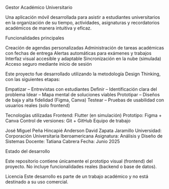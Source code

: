 Gestor Académico Universitario

Una aplicación móvil desarrollada para asistir a estudiantes universitarios en la organización de su tiempo, actividades, asignaturas y recordatorios académicos de manera intuitiva y eficaz.

Funcionalidades principales

Creación de agendas personalizadas
Administración de tareas académicas con fechas de entrega
Alertas automáticas para exámenes y trabajos
Interfaz visual accesible y adaptable
Sincronización en la nube (simulada)
Acceso seguro mediante inicio de sesión

Este proyecto fue desarrollado utilizando la metodología Design Thinking, con las siguientes etapas:

Empatizar – Entrevistas con estudiantes
Definir – Identificación clara del problema
Idear – Mapa mental de soluciones viables
Prototipar – Diseños de baja y alta fidelidad (Figma, Canva)
Testear – Pruebas de usabilidad con usuarios reales (solo frontend)

Tecnologías utilizadas
Frontend: Flutter (en simulación)
Prototipo: Figma + Canva
Control de versiones: Git + GitHub
Equipo de trabajo

José Miguel Peña Hincapié
Anderson David Zapata Jaramillo
Universidad: Corporación Universitaria Iberoamericana
Asignatura: Análisis y Diseño de Sistemas
Docente: Tatiana Cabrera
Fecha: Junio 2025

Estado del desarrollo

Este repositorio contiene únicamente el prototipo visual (frontend) del proyecto. No incluye funcionalidades reales (backend o base de datos).

Licencia
Este desarrollo es parte de un trabajo académico y no está destinado a su uso comercial.
